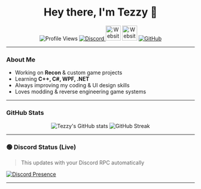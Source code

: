 <h1 align="center">Hey there, I'm Tezzy 👋</h1>
<p align="center">
  <img src="https://komarev.com/ghpvc/?username=tezzyBTW&label=Profile%20Views&color=blueviolet&style=for-the-badge" alt="Profile Views" />
  <a href="https://discord.gg/p67BF77yr5">
    <img src="https://img.shields.io/discord/1222654332931936378?color=5865F2&label=Discord&logo=discord&logoColor=white&style=for-the-badge" alt="Discord" />
  </a>
  <a href="http://www.youtube.com/@TezzyFRAGZ"><img src="https://www.youtube.com/" height="40" alt="Website"/></a>
  <a href="https://www.twitch.tv/itstezzybtw"><img src="https://www.twitch.tv/" height="40" alt="Website"/></a>
  <a href="https://github.com/tezzyBTW">
    <img src="https://img.shields.io/badge/GitHub-tezzyBTW-181717?style=for-the-badge&logo=github" alt="GitHub" />
  </a>
</p>

---

### About Me
- Working on **Recon** & custom game projects  
- Learning **C++, C#, WPF, .NET**  
- Always improving my coding & UI design skills  
- Loves modding & reverse engineering game systems  

---

### GitHub Stats
<p align="center">
  <img src="https://github-readme-stats.vercel.app/api?username=tezzyBTW&show_icons=true&theme=tokyonight&hide_border=true" alt="Tezzy's GitHub stats" />
  <img src="https://github-readme-streak-stats.herokuapp.com/?user=tezzyBTW&theme=tokyonight&hide_border=true" alt="GitHub Streak" />
</p>

---

### 🟢 Discord Status (Live)
> This updates with your Discord RPC automatically

[![Discord Presence](https://lanyard.cnrad.dev/api/732275651385753753)](https://discord.com/users/732275651385753753)

---
